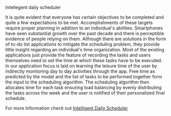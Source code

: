 Intellegent daily scheduler

It is quite evident that everyone has certain objectives to be completed and quite a few expectations to be met. Accomplishments of these targets require proper planning in addition to an individual's abilities. Smartphones have seen substantial growth over the past decade and there is perceptible evidence of people relying on them. Although there are solutions in the form of to-do list applications to mitigate the scheduling problem, they provide little insight regarding an individual's time organization. Most of the existing applications just provide the feature of recording the tasks and users themselves need to set the time at which these tasks have to be executed. In our application focus is laid on learning the leisure time of the user by indirectly monitoring day to day activities through the app. Free time as predicted by the model and the list of tasks to be performed together form the input to the scheduling algorithm. The scheduling algorithm then allocates time for each task ensuring load balancing by evenly distributing the tasks across the week and the user is notified of their personalized final schedule.

For more Information check out 
[Intelligent Daily Scheduler](https://ieeexplore.ieee.org/abstract/document/8554485) 
